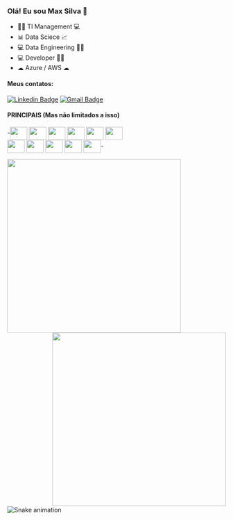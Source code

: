 ### Olá! Eu sou Max Silva 🎩


- 👨‍💻 TI Management 💻
- 📊 Data Sciece 📈
- 💻 Data Engineering 👨‍💻
- 💻 Developer 👨‍💻
- ☁ Azure / AWS ☁
 
#### Meus contatos:
[![Linkedin Badge](https://img.shields.io/badge/-LinkedIn-blue?style=flat-square&logo=Linkedin&logoColor=white&link=https:https://www.linkedin.com/in/eduardo-carlos-95a5121ba/)](https://www.linkedin.com/in/max-nikollas-silva-souza/)
[![Gmail Badge](https://img.shields.io/badge/-Gmail-c14438?style=flat-square&logo=Gmail&logoColor=white&link=mailto:eduardoclacalle@gmail.com)](mailto:maxnssouza@gmail.com)


#### PRINCIPAIS (Mas não limitados a isso)

  -<img align="center"  height="30" width="40" src="https://cdn.jsdelivr.net/gh/devicons/devicon/icons/amazonwebservices/amazonwebservices-original.svg">
  <img align="center"  height="30" width="40" src="https://cdn.jsdelivr.net/gh/devicons/devicon/icons/python/python-original-wordmark.svg"> 
  <img align="center"  height="30" width="40" src="https://cdn.jsdelivr.net/gh/devicons/devicon/icons/csharp/csharp-original.svg"> 
  <img align="center"  height="30" width="40" src="https://cdn.jsdelivr.net/gh/devicons/devicon/icons/azure/azure-original.svg">
  <img align="center"  height="30" width="40" src="https://cdn.jsdelivr.net/gh/devicons/devicon/icons/flask/flask-original-wordmark.svg"> 
   <img align="center"  height="30" width="40" src="https://cdn.jsdelivr.net/gh/devicons/devicon/icons/mongodb/mongodb-original-wordmark.svg">       
  <img align="center"  height="30" width="40" src="https://cdn.jsdelivr.net/gh/devicons/devicon/icons/nodejs/nodejs-original.svg">
  <img align="center"  height="30" width="40" src="https://cdn.jsdelivr.net/gh/devicons/devicon/icons/jupyter/jupyter-original-wordmark.svg">
  <img align="center"  height="30" width="40" src="https://cdn.jsdelivr.net/gh/devicons/devicon/icons/anaconda/anaconda-original-wordmark.svg">
  <img align="center"  height="30" width="40" src="https://cdn.jsdelivr.net/gh/devicons/devicon/icons/docker/docker-original-wordmark.svg">
    <img align="center"  height="30" width="40" src="https://cdn.jsdelivr.net/gh/devicons/devicon/icons/pandas/pandas-original-wordmark.svg">-
 
 

 

<img align="left"  width="400px" src="https://github-readme-stats.vercel.app/api/top-langs/?username=MaxNikollasSilvaSouza&layout=compact&theme=vision-friendly-dark" />
<img align="right" width="400px" src="https://github-readme-stats.vercel.app/api?username=MaxNikollasSilvaSouza&show_icons=true,css&layout=compact&theme=vision-friendly-dark" />

 ![Snake animation](https://github.com/MaxNikollasSilvaSouza/MaxNikollasSilvaSouza/blob/output/github-contribution-grid-snake.svg)
